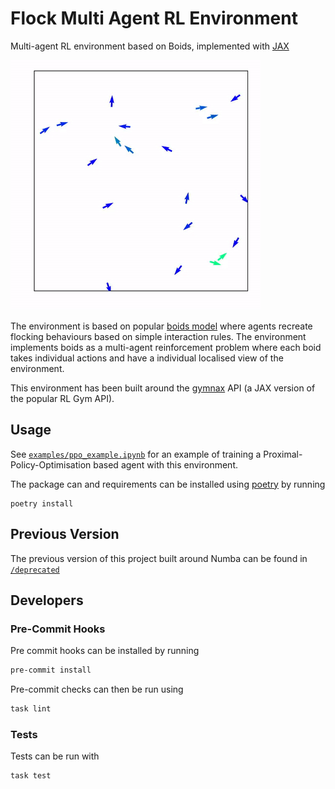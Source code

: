 # Flock Multi Agent RL Environment

Multi-agent RL environment based on Boids, implemented with
[JAX](https://github.com/google/jax)

![alt text](.github/images/rl_boids001.gif?raw=true)

The environment is based on popular [boids model](https://en.wikipedia.org/wiki/Boids)
where agents recreate flocking behaviours based on simple interaction rules.
The environment implements boids as a multi-agent reinforcement problem where each
boid takes individual actions and have a individual localised view of the environment.

This environment has been built around the [gymnax](https://github.com/RobertTLange/gymnax)
API (a JAX version of the popular RL Gym API).

## Usage

See [`examples/ppo_example.ipynb`](/examples/ppo_example.ipynb) for an example
of training a Proximal-Policy-Optimisation based agent with this environment.

The package can and requirements can be installed using [poetry](https://python-poetry.org/docs/)
by running

```shell
poetry install
```

## Previous Version

The previous version of this project built around Numba can be found in
[`/deprecated`](/deprecated)

## Developers

### Pre-Commit Hooks

Pre commit hooks can be installed by running

```bash
pre-commit install
```

Pre-commit checks can then be run using

```bash
task lint
```

### Tests

Tests can be run with

```bash
task test
```
